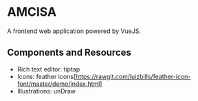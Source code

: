 # AMCISA
A frontend web application powered by VueJS.

## Components and Resources
 - Rich text editor: tiptap
 - Icons: feather icons[https://rawgit.com/luizbills/feather-icon-font/master/demo/index.html]
 - Illustrations: unDraw